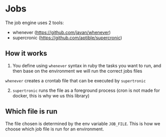 # Jobs

The job engine uses 2 tools:

- whenever (https://github.com/javan/whenever)
- supercronic (https://github.com/aptible/supercronic)

## How it works

1. You define using `whenever` syntax in ruby the tasks you want to run, and then base on the environment we will run 
the correct jobs files

`whenever` creates a crontab file that can be executed by `supertronic`

2. `supertronic` runs the file as a foreground process (cron is not made for docker, this is why we us this library)

## Which file is run

The file chosen is determined by the env variable `JOB_FILE`. This is how we choose which job file is run for 
an environment.
